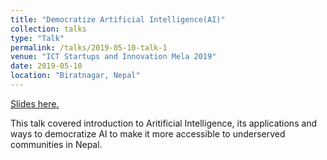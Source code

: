 ```yaml
---
title: "Democratize Artificial Intelligence(AI)"
collection: talks
type: "Talk"
permalink: /talks/2019-05-10-talk-1
venue: "ICT Startups and Innovation Mela 2019"
date: 2019-05-10
location: "Biratnagar, Nepal"
---
```


[Slides here.](https://docs.google.com/presentation/d/19rFnx2GAXvJCmoTeQk9lI_zJszSU3PxpoE8WYdJaVhU/edit?usp=sharing)


This talk covered introduction to Aritificial Intelligence, its applications and ways to democratize AI to make it more accessible to underserved communities in Nepal. 
